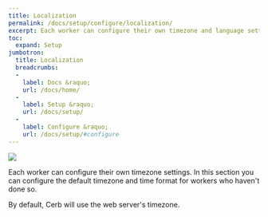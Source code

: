 ```yaml
---
title: Localization
permalink: /docs/setup/configure/localization/
excerpt: Each worker can configure their own timezone and language settings.
toc:
  expand: Setup
jumbotron:
  title: Localization
  breadcrumbs:
  - 
    label: Docs &raquo;
    url: /docs/home/
  - 
    label: Setup &raquo;
    url: /docs/setup/
  - 
    label: Configure &raquo;
    url: /docs/setup/#configure
---
```


<div class="cerb-screenshot">
<img src="/assets/images/docs/setup/localization.png" class="screenshot">
</div>

Each worker can configure their own timezone settings.  In this section you can configure the default timezone and time format for workers who haven't done so.

By default, Cerb will use the web server's timezone.
